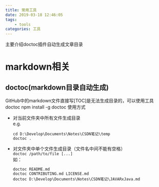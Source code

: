 ```yaml
---
title: 常用工具
date: 2019-03-18 12:46:05
tags: 
    - tools
categories: 工具  
---
```

主要介绍doctoc插件自动生成文章目录
<!--more-->
# markdown相关
## doctoc(markdown目录自动生成)
GitHub中的markdown文件直接写[TOC]是无法生成目录的，可以使用工具doctoc
npm install -g doctoc
使用方式
+ 对当前文件夹中所有文件生成目录  
  e.g.
    ```
    cd D:\Develop\Documents\Notes\CSDN笔记\temp
    doctoc .
    ``` 

+ 对文件夹中单个文件生成目录（文件名中间不能有空格）  
`doctoc /path/to/file [...]`  
  如：
    ```
    doctoc README.md   
    doctoc CONTRIBUTING.md LICENSE.md 
    doctoc D:\Develop\Documents\Notes\CSDN笔记\JAVARxJava.md
   ```
